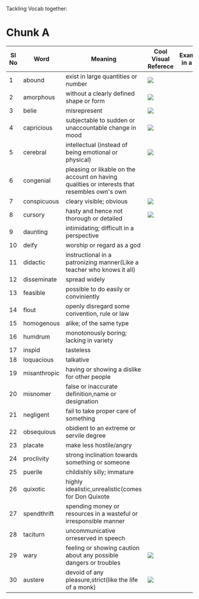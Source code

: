 Tackling Vocab together:

# Chunk A

|Sl No| Word | Meaning | Cool Visual Referece |Example(Usage in a sentence)|
|-----|------|-------------------------------------------|---------|----------------------|
|1|abound|exist in large quantities or number|![](https://media.giphy.com/media/LRzK37z3km2v6/giphy.gif)||
|2|amorphous|without a clearly defined shape or form|![](https://media.giphy.com/media/xTiQywtXCIIxUrNHgc/giphy.gif)||
|3|belie|misrepresent|![](https://media.giphy.com/media/3o7TKANedXKpE8oNlC/giphy.gif)||
|4|capricious|subjectable to sudden or unaccountable change in mood |![](https://media.giphy.com/media/i4j7e4WLRc0ysXcGip/giphy.gif)||
|5|cerebral|intellectual (instead of being emotional or physical)|![](https://media.giphy.com/media/JQLxQZw8z90GWPSlAp/giphy.gif)||
|6|congenial| pleasing or likable on the account on having qualities or interests that resembles own's own|||
|7|conspicuous|cleary visible; obvious|![](https://media.giphy.com/media/1AHFDmY6X1sUd66knT/giphy.gif)||
|8|cursory|hasty and hence not thorough or detailed|![](https://media.giphy.com/media/4yGAZNz0aEWPu/giphy.gif)||
|9|daunting|intimidating; difficult in a perspective|||
|10|deify|worship or regard as a god|||
|11|didactic|instructional in a patronizing manner(Like a teacher who knows it all)||
|12|disseminate|spread widely|||
|13|feasible|possible to do easily or conviniently|||
|14|flout|openly disregard some convention, rule or law|||
|15|homogenous|alike; of the same type|||
|16|humdrum|monotonously boring; lacking in variety|||
|17|inspid|tasteless|||
|18|loquacious|talkative|||
|19|misanthropic|having or showing a dislike for other people|||
|20|misnomer|false or inaccurate definition,name or designation|||
|21|negligent|fail to take proper care of something|||
|22|obsequious|obidient to an extreme or servile degree|||
|23|placate|make less hostile/angry|||
|24|proclivity|strong inclination towards something or someone|||
|25|puerile|childishly silly; immature|||
|26|quixotic|highly idealistic,unrealistic(comes for Don Quixote|||
|27|spendthrift|spending money or resources in a wasteful or irresponsible manner|||
|28|taciturn|uncommunicative orreserved in speech|||
|29|wary|feeling or showing caution about any possible dangers or troubles|![](https://media.giphy.com/media/SWovhw1Nua7Ay5XFCb/giphy.gif)||
|30|austere|devoid of any pleasure,strict(like the life of a monk)|![](https://media.giphy.com/media/3o7bu90hyq7fI1uk7u/giphy.gif)||
